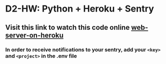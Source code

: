 # D2-HW: Python + Heroku + Sentry
## Visit this link to watch this code online [web-server-on-heroku](https://heroku-d2-hw.herokuapp.com/)
### In order to receive notifications to your sentry, add your `<key>` and `<project>` in the .env file
